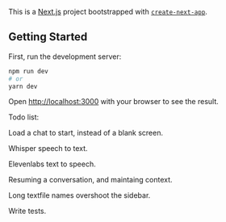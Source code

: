 This is a [Next.js](https://nextjs.org/) project bootstrapped with [`create-next-app`](https://github.com/vercel/next.js/tree/canary/packages/create-next-app).

## Getting Started

First, run the development server:

```bash
npm run dev
# or
yarn dev
```

Open [http://localhost:3000](http://localhost:3000) with your browser to see the result.


Todo list:

Load a chat to start, instead of a blank screen.

Whisper speech to text.

Elevenlabs text to speech.

Resuming a conversation, and maintaing context.

Long textfile names overshoot the sidebar.

Write tests.
